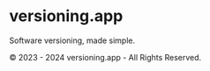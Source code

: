 # versioning.app

Software versioning, made simple.

© 2023 - 2024 versioning.app - All Rights Reserved. 
